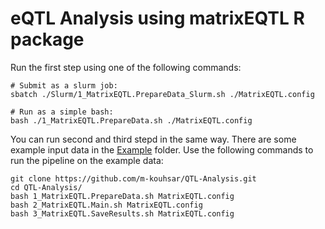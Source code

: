 # eQTL Analysis using matrixEQTL R package
Run the first step using one of the following commands:
```
# Submit as a slurm job:
sbatch ./Slurm/1_MatrixEQTL.PrepareData_Slurm.sh ./MatrixEQTL.config

# Run as a simple bash:
bash ./1_MatrixEQTL.PrepareData.sh ./MatrixEQTL.config
```
You can run second and third stepd in the same way. 
There are some example input data in the [Example](https://github.com/m-kouhsar/QTL-Analysis/tree/main/Example) folder. Use the following commands to run the pipeline on the example data:
```
git clone https://github.com/m-kouhsar/QTL-Analysis.git
cd QTL-Analysis/
bash 1_MatrixEQTL.PrepareData.sh MatrixEQTL.config
bash 2_MatrixEQTL.Main.sh MatrixEQTL.config
bash 3_MatrixEQTL.SaveResults.sh MatrixEQTL.config
```
